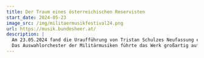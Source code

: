 ```yaml
---
title: Der Traum eines österreichischen Reservisten 
start_date: 2024-05-23
image_src: /img/militaermusikfestival24.png
url: https://musik.bundesheer.at/
description: |
  Am 23.05.2024 fand die Uraufführung von Tristan Schulzes Neufassung eines Klassikers der symphonischen Blasmusik in Grafenegg statt. 
  Das Auswahlorchester der Militärmusiken führte das Werk großartig auf, begleitet von einer Videoproduktion des Künstlerkollektivs Lawine Torrén.
---
```

